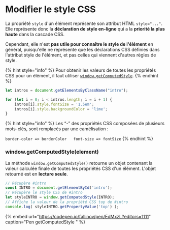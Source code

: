 # Modifier le style CSS

La propriété `style` d'un élément représente son attribut HTML `style="..."`.  Elle représente donc la **déclaration de style en-ligne** qui a la **priorité la plus haute** dans la cascade CSS.

Cependant, elle n'est **pas utile pour connaître le style de l'élément** en général, puisqu'elle ne représente que les déclarations CSS définies dans l'attribut style de l'élément, et pas celles qui viennent d'autres règles de style.

{% hint style="info" %}
Pour obtenir les valeurs de toutes les propriétés CSS pour un élément, il faut utiliser [`window.getComputedStyle`](https://developer.mozilla.org/fr/DOM/window.getComputedStyle).
{% endhint %}



```javascript
let intros = document.getElementsByClassName("intro");

for (let i = 0; i < intros.length; i = i + 1) {
    intros[i].style.fontSize = '1.5em';
    intros[i].style.backgroundColor = 'lime';
}
```

{% hint style="info" %}
Les “-” des propriétés CSS composées de plusieurs mots-clés, sont remplacés par une camélisation :

`border-color => borderColor  
font-size => fontSize`
{% endhint %}

### window.getComputedStyle\(element\)

La méthode `window.getComputedStyle()` retourne un objet contenant la valeur calculée finale de toutes les propriétés CSS d'un élément. L'objet retourné est en **lecture seule**.

```javascript
// Récupère #intro
const INTRO = document.getElementById('intro');
// Récupère le style CSS de #intro
let styleINTRO = window.getComputedStyle(INTRO);
// Affiche la valeur de la propriété CSS top de #intro
console.log( styleINTRO.getPropertyValue('top') );
```

{% embed url="https://codepen.io/fallinov/pen/EdMxzL?editors=1111" caption="Pen getComputedStyle " %}




